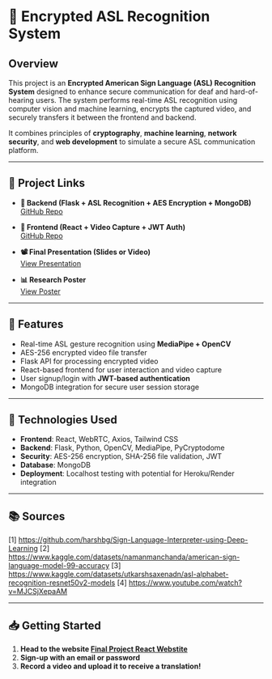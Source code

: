 # 🔐 Encrypted ASL Recognition System

## Overview

This project is an **Encrypted American Sign Language (ASL) Recognition System** designed to enhance secure communication for deaf and hard-of-hearing users. The system performs real-time ASL recognition using computer vision and machine learning, encrypts the captured video, and securely transfers it between the frontend and backend.

It combines principles of **cryptography**, **machine learning**, **network security**, and **web development** to simulate a secure ASL communication platform.

---

## 🔗 Project Links

- **🔧 Backend (Flask + ASL Recognition + AES Encryption + MongoDB)**  
  [GitHub Repo](https://github.com/ranaabdellatif/ASL-API)

- **🎨 Frontend (React + Video Capture + JWT Auth)**  
  [GitHub Repo](https://github.com/ranaabdellatif/ASL-REACT)

- **📽️ Final Presentation (Slides or Video)**  
  [View Presentation](https://docs.google.com/presentation/d/1FlHOay-_y-eVYmNk74mZVlTBFCwQR4UO7QvkOgcasTY/edit?usp=sharing)

- **📊 Research Poster**  
  [View Poster](https://link-to-your-poster.com)

---

## 🚀 Features

- Real-time ASL gesture recognition using **MediaPipe + OpenCV**
- AES-256 encrypted video file transfer
- Flask API for processing encrypted video
- React-based frontend for user interaction and video capture
- User signup/login with **JWT-based authentication**
- MongoDB integration for secure user session storage

---

## 🧪 Technologies Used

- **Frontend**: React, WebRTC, Axios, Tailwind CSS
- **Backend**: Flask, Python, OpenCV, MediaPipe, PyCryptodome
- **Security**: AES-256 encryption, SHA-256 file validation, JWT
- **Database**: MongoDB
- **Deployment**: Localhost testing with potential for Heroku/Render integration

---

## 📚 Sources
[1] https://github.com/harshbg/Sign-Language-Interpreter-using-Deep-Learning
[2] https://www.kaggle.com/datasets/namanmanchanda/american-sign-language-model-99-accuracy
[3] https://www.kaggle.com/datasets/utkarshsaxenadn/asl-alphabet-recognition-resnet50v2-models
[4] https://www.youtube.com/watch?v=MJCSjXepaAM


---

## 📥 Getting Started

1. **Head to the website [Final Project React Webstite](https://asl-react.onrender.com/)**
2. **Sign-up with an email or password**
3. **Record a video and upload it to receive a translation!**
